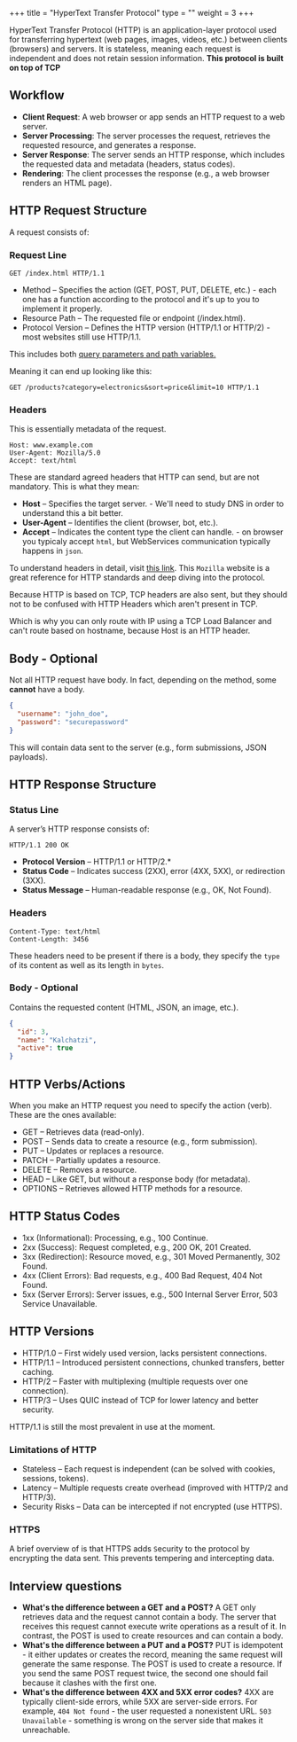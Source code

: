 +++
title = "HyperText Transfer Protocol"
type = ""
weight = 3
+++
 
 HyperText Transfer Protocol (HTTP) is an application-layer protocol used for transferring hypertext (web pages, images, videos, etc.) between clients (browsers) and servers. It is stateless, meaning each request is independent and does not retain session information. 
 **This protocol is built on top of TCP**

## Workflow

* **Client Request**: A web browser or app sends an HTTP request to a web server.
* **Server Processing**: The server processes the request, retrieves the requested resource, and generates a response.
* **Server Response**: The server sends an HTTP response, which includes the requested data and metadata (headers, status codes).
* **Rendering**: The client processes the response (e.g., a web browser renders an HTML page).

## HTTP Request Structure

A request consists of:
### Request Line

```
GET /index.html HTTP/1.1
```

* Method – Specifies the action (GET, POST, PUT, DELETE, etc.) - each one has a function according to the protocol and it's up to you to implement it properly.
* Resource Path – The requested file or endpoint (/index.html).
* Protocol Version – Defines the HTTP version (HTTP/1.1 or HTTP/2) - most websites still use HTTP/1.1.

This includes both [query parameters and path variables.](https://medium.com/@averydcs/understanding-path-variables-and-query-parameters-in-http-requests-232248b71a8)

Meaning it can end up looking like this:
```
GET /products?category=electronics&sort=price&limit=10 HTTP/1.1
```

### Headers

This  is essentially metadata of the request.

```
Host: www.example.com  
User-Agent: Mozilla/5.0  
Accept: text/html  
```
These are standard agreed headers that HTTP can send, but are not mandatory. This is what they mean:
* **Host** – Specifies the target server.  - We'll need to study DNS in order to understand this a bit better.
* **User-Agent** – Identifies the client (browser, bot, etc.).
* **Accept** – Indicates the content type the client can handle. - on browser you typicaly accept `html`, but WebServices communication typically happens in `json`.

To understand headers in detail, visit [this link](https://developer.mozilla.org/en-US/docs/Web/HTTP/Reference/Headers). This `Mozilla` website is a great reference for HTTP standards and deep diving into the protocol.

Because HTTP is based on TCP, TCP headers are also sent, but they should not to be confused with HTTP Headers which aren't present in TCP.

Which is why you can only route with IP using a TCP Load Balancer and can't route based on hostname, because Host is an HTTP header.

## Body - Optional

Not all HTTP request have body. In fact, depending on the method, some **cannot** have a body.

```json
{
  "username": "john_doe",
  "password": "securepassword"
}
```
This will contain data sent to the server (e.g., form submissions, JSON payloads).

## HTTP Response Structure

### Status Line

A server’s HTTP response consists of:

```
HTTP/1.1 200 OK
```
* **Protocol Version** – HTTP/1.1 or HTTP/2.*
* **Status Code** – Indicates success (2XX), error (4XX, 5XX), or redirection (3XX).
* **Status Message** – Human-readable response (e.g., OK, Not Found).

### Headers

```
Content-Type: text/html  
Content-Length: 3456  
```

These headers need to be present if there is a body, they specify the `type` of its content as well as its length in `bytes`.

### Body - Optional

Contains the requested content (HTML, JSON, an image, etc.).

```json
{
  "id": 3,
  "name": "Kalchatzi",
  "active": true
}
```

## HTTP Verbs/Actions

When you make an HTTP request you need to specify the action (verb). These are the ones available:

* GET – Retrieves data (read-only).
* POST – Sends data to create a resource (e.g., form submission).
* PUT – Updates or replaces a resource.
* PATCH – Partially updates a resource.
* DELETE – Removes a resource.
* HEAD – Like GET, but without a response body (for metadata).
* OPTIONS – Retrieves allowed HTTP methods for a resource.

## HTTP Status Codes
* 1xx (Informational): Processing, e.g., 100 Continue.
* 2xx (Success): Request completed, e.g., 200 OK, 201 Created.
* 3xx (Redirection): Resource moved, e.g., 301 Moved Permanently, 302 Found.
* 4xx (Client Errors): Bad requests, e.g., 400 Bad Request, 404 Not Found.
* 5xx (Server Errors): Server issues, e.g., 500 Internal Server Error, 503 Service Unavailable.


## HTTP Versions
* HTTP/1.0 – First widely used version, lacks persistent connections.
* HTTP/1.1 – Introduced persistent connections, chunked transfers, better caching.
* HTTP/2 – Faster with multiplexing (multiple requests over one connection).
* HTTP/3 – Uses QUIC instead of TCP for lower latency and better security.

HTTP/1.1 is still the most prevalent in use at the moment.

### Limitations of HTTP

* Stateless – Each request is independent (can be solved with cookies, sessions, tokens).
* Latency – Multiple requests create overhead (improved with HTTP/2 and HTTP/3).
* Security Risks – Data can be intercepted if not encrypted (use HTTPS).

### HTTPS
A brief overview of is that HTTPS adds `S`ecurity to the protocol by encrypting the data sent. This prevents tempering and intercepting data.

## Interview questions
* **What's the difference between a GET and a POST?**
A GET only retrieves data and the request cannot contain a body. The server that receives this request cannot execute write operations as a result of it. In contrast, the POST is used to create resources and can contain a body.
* **What's the difference between a PUT and a POST?**
PUT is idempotent - it either updates or creates the record, meaning the same request will generate the same response. The POST is used to create a resource. If you send the same POST request twice, the second one should fail because it clashes with the first one.
* **What's the difference between 4XX and 5XX error codes?** 4XX are typically client-side errors, while 5XX are server-side errors. For example, `404 Not found` - the user requested a nonexistent URL. `503 Unavailable` - something is wrong on the server side that makes it unreachable.